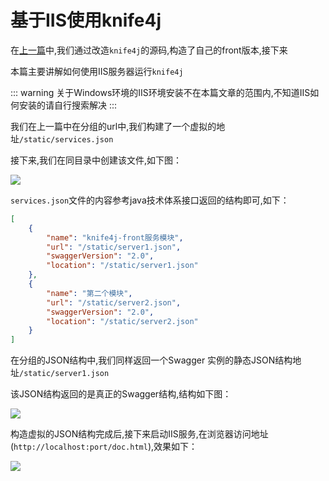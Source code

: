 # 基于IIS使用knife4j

在[上一篇](knife4j-front-source-modified.md)中,我们通过改造`knife4j`的源码,构造了自己的front版本,接下来

本篇主要讲解如何使用IIS服务器运行`knife4j`

::: warning
关于Windows环境的IIS环境安装不在本篇文章的范围内,不知道IIS如何安装的请自行搜索解决
:::

我们在上一篇中在分组的url中,我们构建了一个虚拟的地址`/static/services.json`

接下来,我们在同目录中创建该文件,如下图：

![](/images/knife4j/knife4j-front-group.png)

`services.json`文件的内容参考java技术体系接口返回的结构即可,如下：
```json
[
    {
        "name": "knife4j-front服务模块",
        "url": "/static/server1.json",
        "swaggerVersion": "2.0",
        "location": "/static/server1.json"
    },
    {
        "name": "第二个模块",
        "url": "/static/server2.json",
        "swaggerVersion": "2.0",
        "location": "/static/server2.json"
    }
]
```

在分组的JSON结构中,我们同样返回一个Swagger 实例的静态JSON结构地址`/static/server1.json`

该JSON结构返回的是真正的Swagger结构,结构如下图：

![](/images/knife4j/knife4j-front-instance.png)

构造虚拟的JSON结构完成后,接下来启动IIS服务,在浏览器访问地址(`http://localhost:port/doc.html`),效果如下：

![](/images/knife4j/knife4j-front-efffect.png)




